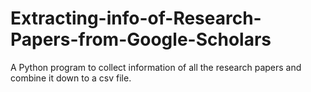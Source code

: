 # Extracting-info-of-Research-Papers-from-Google-Scholars
A Python program to collect information of all the research papers and combine it down to a csv file.
